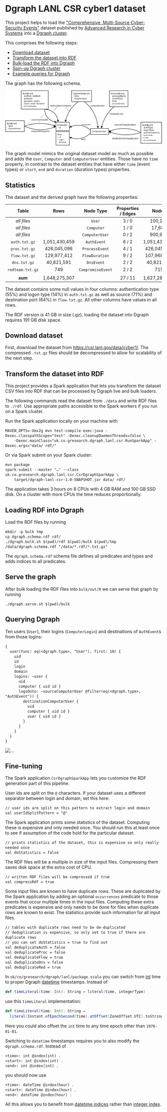 # Dgraph LANL CSR cyber1 dataset

This project helps to load the ["Comprehensive, Multi-Source Cyber-Security Events"](https://csr.lanl.gov/data/cyber1/) dataset published
by [Advanced Research in Cyber Systems](https://csr.lanl.gov/) into a [Dgraph cluster](https://dgraph.io/docs/get-started#dgraph).

This comprises the following steps:

- [Download dataset](#download-dataset)
- [Transform the dataset into RDF](#transform-the-dataset-into-rdf)
- [Bulk-load the RDF into Dgraph](#loading-rdf-into-dgraph)
- [Spin-up Dgraph cluster](#serve-the-graph)
- [Example queries for Dgraph](#querying-dgraph)

The graph has the following schema.

![...](schema.png)

The graph model mimics the original dataset model as much as possible and adds the `User`, `Computer`
and `ComputerUser` entities. Those have no `time` property, in contrast to the dataset entities that
have either `time` (event types) or `start`, `end` and `duration` (duration types) properties.

## Statistics

The dataset and the derived graph have the following properties:

|Table           |Rows         |Node Type        |Properties<br/>/ Edges|Nodes        |Triples       |
|:--------------:|:-----------:|:---------------:|:--------------------:|:-----------:|:------------:|
|*all files*     |             |`User`           | 3 / 0                |      100,162|       400,648|
|*all files*     |             |`Computer`       | 1 / 0                |       17,684|        35,368|
|*all files*     |             |`ComputerUser`   | 0 / 2                |      900,983|     2,702,949|
|`auth.txt.gz`   |1,051,430,459|`AuthEvent`      | 6 / 2                |1,051,430,459| 7,680,842,814|
|`proc.txt.gz`   |  426,045,096|`ProcessEvent`   | 4 / 1                |  426,045,096| 2,130,225,480|
|`flow.txt.gz`   |  129,977,412|`FlowDuration`   | 9 / 2                |  107,968,032| 1,048,963,354|
|`dns.txt.gz`    |   40,821,591|`DnsEvent`       | 2 / 2                |   40,821,591|   163,286,364|
|`redteam.txt.gz`|          749|`CompromiseEvent`| 2 / 2                |          715|         2,872|
|||||||
|**sum**         |1,648,275,307|                 |27 / 11               |1,627,284,722|11,026,459,849|

The dataset contains some null values in four columns:
authentication type (55%) and logon type (14%) in `auth.txt.gz` as well as
source (71%) and destination port (64%) in `flow.txt.gz`.
All other columns have values in all rows.

The RDF version is 41 GB in size (.gz), loading the dataset into Dgraph requires 191 GB disk space.

## Download dataset

First, download the dataset from https://csr.lanl.gov/data/cyber1/.
The compressed `.txt.gz` files should be decompressed to allow for scalability of the next step.

## Transform the dataset into RDF

This project provides a Spark application that lets you transform the dataset CSV files into RDF
that can be processed by Dgraph live and bulk loaders.

The following commands read the dataset from `./data` and write RDF files to `./rdf`.
Use appropriate paths accessible to the Spark workers if you run on a Spark cluster.

Run the Spark application locally on your machine with

    MAVEN_OPTS=-Xmx2g mvn test-compile exec:java -Dexec.classpathScope="test" -Dexec.cleanupDaemonThreads=false \
        -Dexec.mainClass="uk.co.gresearch.dgraph.lanl.csr.RunSparkApp" -Dexec.args="data/ rdf/"

Or via Spark submit on your Spark cluster:

    mvn package
    spark-submit --master "…" --class uk.co.gresearch.dgraph.lanl.csr.CsrDgraphSparkApp \
        target/dgraph-lanl-csr-1.0-SNAPSHOT.jar data/ rdf/

The application takes 3 hours on 8 CPUs with 4 GB RAM and 100 GB SSD disk.
On a cluster with more CPUs the time reduces proportionally.

## Loading RDF into Dgraph

Load the RDF files by running

    mkdir -p bulk tmp
    cp dgraph.schema.rdf rdf/
    ./dgraph.bulk.sh $(pwd)/rdf $(pwd)/bulk $(pwd)/tmp /data/dgraph.schema.rdf "/data/*.rdf/*.txt.gz"

The `dgraph.schema.rdf` schema file defines all predicates and types and adds indices to all predicates.

## Serve the graph

After bulk loading the RDF files into `bulk/out/0` we can serve that graph by running

    ./dgraph.serve.sh $(pwd)/bulk

## Querying Dgraph

Ten users (`User`), their logins (`ComputerLogin`) and destinations of `AuthEvent`s from those logins:

    {
      user(func: eq(<dgraph.type>, "User"), first: 10) {
        uid
        id
        login
        domain
        logins: ~user {
          uid
          computer { uid id }
          logsOnto: ~sourceComputerUser @filter(eq(<dgraph.type>, "AuthEvent")) {
            destinationComputerUser {
              uid
              computer { uid id }
              user { uid id }
            }
          }
        }
      }
    }

![...](dgraph-ratel-query-graph.png)


## Fine-tuning

The Spark application `CsrDgraphSparkApp` lets you customize the RDF generation part of this pipeline.

User ids are split on the `@` characters. If your dataset uses a different separator between login and domain, set this here:

    // user ids are split on this pattern to extract login and domain
    val userIdSplitPattern = "@"

The Spark application prints some statistics of the dataset. Computing these is expensive and only needed once.
You should run this at least once to see if assumption of the code hold for the particular dataset.

    // prints statistics of the dataset, this is expensive so only really needed once
    val doStatistics = false

The RDF files will be a multiple in size of the input files. Compressing them saves disk space at the extra cost of CPU.

    // written RDF files will be compressed if true
    val compressRdf = true

Some input files are known to have duplicate rows. These are duplicated by the Spark application by adding
an optional `occurrences` predicate to those events that occur multiple times in the input files.
Computing these extra predicates is expensive and only needs to be done for files when duplicate rows are known to exist.
The statistics provide such information for all input files.

    // tables with duplicate rows need to be de-duplicated
    // deduplication is expensive, so only set to true if there are duplicate rows
    // you can set doStatistics = true to find out
    val deduplicateAuth = false
    val deduplicateProc = false
    val deduplicateFlow = true
    val deduplicateDns = false
    val deduplicateRed = true

In `uk/co/gresearch/dgraph/lanl/package.scala` you can switch from [int](https://dgraph.io/docs/query-language/schema/#scalar-types) time
to proper Dgraph [datetime](https://dgraph.io/docs/query-language/schema/#scalar-types) timestamps.
Instead of

```scala
def timeLiteral(time: Int): String = literal(time, integerType)
```

use this `timeLiteral` implementation:

```scala
def timeLiteral(time: Int): String =
  literal(Instant.ofEpochSecond(time).atOffset(ZoneOffset.UTC).toString, datetimeType)
```

Here you could also offset the `int` time to any time epoch other than `1970-01-01`.

Switching to `datetime` timestamps requires you to also modify the `dgraph.schema.rdf`. Instead of

    <time>: int @index(int) .
    <start>: int @index(int) .
    <end>: int @index(int) .

you should now use

    <time>: dateTime @index(hour) .
    <start>: dateTime @index(hour) .
    <end>: dateTime @index(hour) .

All this allows you to benefit from [datetime indices](https://dgraph.io/docs/query-language/schema/#datetime-indices)
rather than [integer index](https://dgraph.io/docs/query-language/schema/#indexing).

